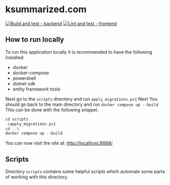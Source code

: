 # ksummarized.com

[![Build and test - backend](https://github.com/ksummarized/ksummarized.com/actions/workflows/build-and-test-backend.yml/badge.svg)](https://github.com/ksummarized/ksummarized.com/actions/workflows/build-and-test-backend.yml)
[![Lint and test - frontend](https://github.com/ksummarized/ksummarized.com/actions/workflows/lint-and-test-frontend.yml/badge.svg)](https://github.com/ksummarized/ksummarized.com/actions/workflows/lint-and-test-frontend.yml)

## How to run locally

To run this application locally it is recommended to have the following installed:

- docker
- docker-compose
- powershell
- dotnet sdk
- entity framework tools

Next go to the `scripts` directory and run `apply_migrations.ps1`
Next You should go back to the main directory and run `docker compose up --build`
This can be done with the following snippet.

```powershell
cd scripts
.\apply_migrations.ps1
cd ..\
docker compose up --build
```

You can now visit the site at: <http://localhost:8888/>

## Scripts

Directory `scripts` contains some helpful scripts which automate some parts of working with this directory.
